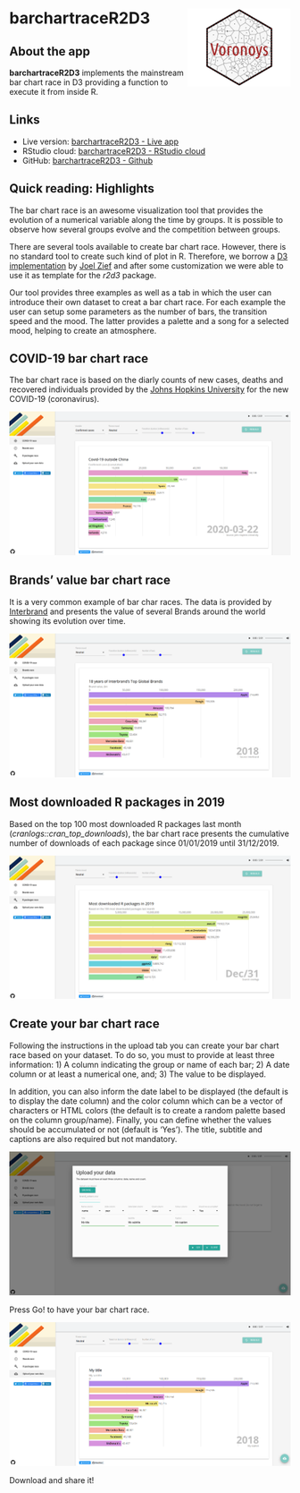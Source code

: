 
# barchartraceR2D3 <a href='https://voronoys.shinyapps.io/barchartraceR2D3'><img src='www/img/logo.png' align="right" height="138.5" /></a>

## About the app

**barchartraceR2D3** implements the mainstream bar chart race in D3
providing a function to execute it from inside R.

## Links

  - Live version: [barchartraceR2D3 - Live
    app](https://voronoys.shinyapps.io/barchartraceR2D3/)
  - RStudio cloud: [barchartraceR2D3 - RStudio
    cloud](https://rstudio.cloud/project/1061658)
  - GitHub: [barchartraceR2D3 -
    Github](https://github.com/voronoys/barchartraceR2D3)

## Quick reading: Highlights

The bar chart race is an awesome visualization tool that provides the
evolution of a numerical variable along the time by groups. It is
possible to observe how several groups evolve and the competition
between groups.

There are several tools available to create bar chart race. However,
there is no standard tool to create such kind of plot in R. Therefore,
we borrow a [D3
implementation](https://bl.ocks.org/jrzief/70f1f8a5d066a286da3a1e699823470f)
by [Joel Zief](https://bl.ocks.org/jrzief) and after some customization
we were able to use it as template for the *r2d3* package.

Our tool provides three examples as well as a tab in which the user can
introduce their own dataset to creat a bar chart race. For each example
the user can setup some parameters as the number of bars, the transition
speed and the mood. The latter provides a palette and a song for a
selected mood, helping to create an atmosphere.

## COVID-19 bar chart race

The bar chart race is based on the diarly counts of new cases, deaths
and recovered individuals provided by the [Johns Hopkins
University](https://github.com/CSSEGISandData/COVID-19) for the new
COVID-19 (coronavirus).

![](www/img/covid19.png)

## Brands’ value bar chart race

It is a very common example of bar char races. The data is provided by
[Interbrand](https://www.interbrand.com/best-brands/) and presents the
value of several Brands around the world showing its evolution over
time.

![](www/img/brands.png)

## Most downloaded R packages in 2019

Based on the top 100 most downloaded R packages last month
(*cranlogs::cran\_top\_downloads*), the bar chart race presents the
cumulative number of downloads of each package since 01/01/2019 until
31/12/2019.

![](www/img/pkgs.png)

## Create your bar chart race

Following the instructions in the upload tab you can create your bar
chart race based on your dataset. To do so, you must to provide at least
three information: 1) A column indicating the group or name of each bar;
2) A date column or at least a numerical one, and; 3) The value to be
displayed.

In addition, you can also inform the date label to be displayed (the
default is to display the date column) and the color column which can be
a vector of characters or HTML colors (the default is to create a random
palette based on the column group/name). Finally, you can define whether
the values should be accumulated or not (default is ‘Yes’). The title,
subtitle and captions are also required but not mandatory.

![](www/img/user.png)

Press Go\! to have your bar chart race.

![](www/img/user_barchart.png)

Download and share it\!
